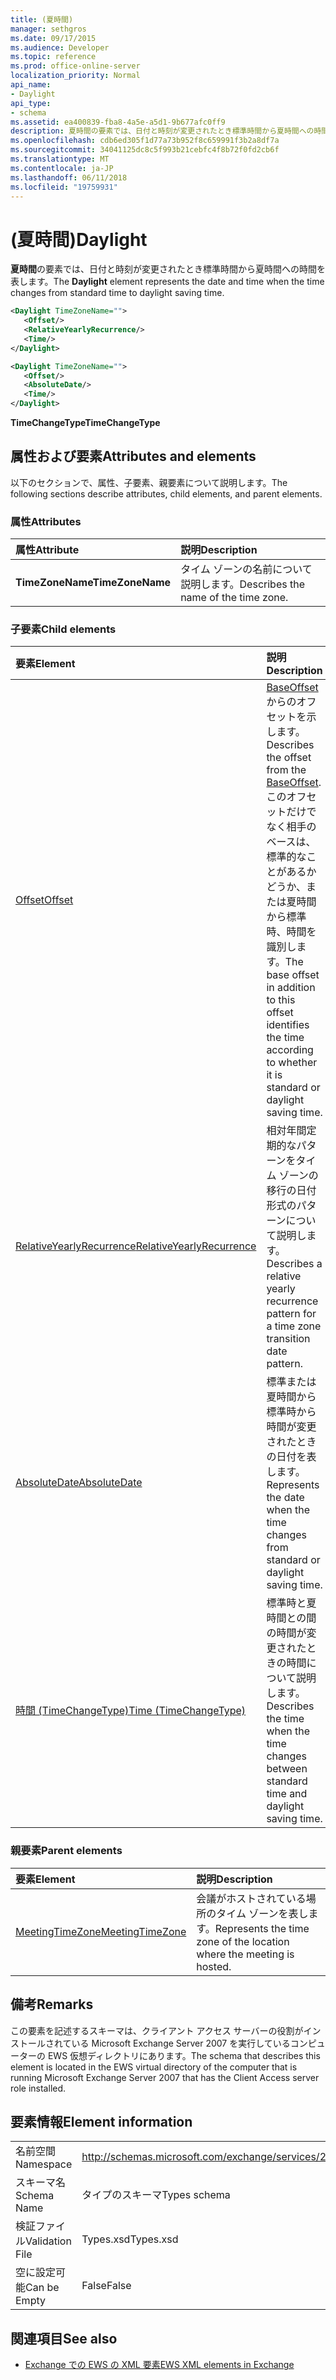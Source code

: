 ```yaml
---
title: (夏時間)
manager: sethgros
ms.date: 09/17/2015
ms.audience: Developer
ms.topic: reference
ms.prod: office-online-server
localization_priority: Normal
api_name:
- Daylight
api_type:
- schema
ms.assetid: ea400839-fba8-4a5e-a5d1-9b677afc0ff9
description: 夏時間の要素では、日付と時刻が変更されたとき標準時間から夏時間への時間を表します。
ms.openlocfilehash: cdb6ed305f1d77a73b952f8c659991f3b2a8df7a
ms.sourcegitcommit: 34041125dc8c5f993b21cebfc4f8b72f0fd2cb6f
ms.translationtype: MT
ms.contentlocale: ja-JP
ms.lasthandoff: 06/11/2018
ms.locfileid: "19759931"
---
```

# <a name="daylight"></a><span data-ttu-id="852a6-103">(夏時間)</span><span class="sxs-lookup"><span data-stu-id="852a6-103">Daylight</span></span>

<span data-ttu-id="852a6-104">**夏時間**の要素では、日付と時刻が変更されたとき標準時間から夏時間への時間を表します。</span><span class="sxs-lookup"><span data-stu-id="852a6-104">The **Daylight** element represents the date and time when the time changes from standard time to daylight saving time.</span></span> 
  
```xml
<Daylight TimeZoneName="">
   <Offset/>
   <RelativeYearlyRecurrence/>
   <Time/>
</Daylight>
```

```xml
<Daylight TimeZoneName="">
   <Offset/>
   <AbsoluteDate/>
   <Time/>
</Daylight>
```

<span data-ttu-id="852a6-105">**TimeChangeType**</span><span class="sxs-lookup"><span data-stu-id="852a6-105">**TimeChangeType**</span></span>

## <a name="attributes-and-elements"></a><span data-ttu-id="852a6-106">属性および要素</span><span class="sxs-lookup"><span data-stu-id="852a6-106">Attributes and elements</span></span>

<span data-ttu-id="852a6-107">以下のセクションで、属性、子要素、親要素について説明します。</span><span class="sxs-lookup"><span data-stu-id="852a6-107">The following sections describe attributes, child elements, and parent elements.</span></span>
  
### <a name="attributes"></a><span data-ttu-id="852a6-108">属性</span><span class="sxs-lookup"><span data-stu-id="852a6-108">Attributes</span></span>

|<span data-ttu-id="852a6-109">**属性**</span><span class="sxs-lookup"><span data-stu-id="852a6-109">**Attribute**</span></span>|<span data-ttu-id="852a6-110">**説明**</span><span class="sxs-lookup"><span data-stu-id="852a6-110">**Description**</span></span>|
|:-----|:-----|
|<span data-ttu-id="852a6-111">**TimeZoneName**</span><span class="sxs-lookup"><span data-stu-id="852a6-111">**TimeZoneName**</span></span> <br/> |<span data-ttu-id="852a6-112">タイム ゾーンの名前について説明します。</span><span class="sxs-lookup"><span data-stu-id="852a6-112">Describes the name of the time zone.</span></span>  <br/> |
   
### <a name="child-elements"></a><span data-ttu-id="852a6-113">子要素</span><span class="sxs-lookup"><span data-stu-id="852a6-113">Child elements</span></span>

|<span data-ttu-id="852a6-114">**要素**</span><span class="sxs-lookup"><span data-stu-id="852a6-114">**Element**</span></span>|<span data-ttu-id="852a6-115">**説明**</span><span class="sxs-lookup"><span data-stu-id="852a6-115">**Description**</span></span>|
|:-----|:-----|
|[<span data-ttu-id="852a6-116">Offset</span><span class="sxs-lookup"><span data-stu-id="852a6-116">Offset</span></span>](offset.md) <br/> |<span data-ttu-id="852a6-117">[BaseOffset](baseoffset.md)からのオフセットを示します。</span><span class="sxs-lookup"><span data-stu-id="852a6-117">Describes the offset from the [BaseOffset](baseoffset.md).</span></span> <span data-ttu-id="852a6-118">このオフセットだけでなく相手のベースは、標準的なことがあるかどうか、または夏時間から標準時、時間を識別します。</span><span class="sxs-lookup"><span data-stu-id="852a6-118">The base offset in addition to this offset identifies the time according to whether it is standard or daylight saving time.</span></span>  <br/> |
|[<span data-ttu-id="852a6-119">RelativeYearlyRecurrence</span><span class="sxs-lookup"><span data-stu-id="852a6-119">RelativeYearlyRecurrence</span></span>](relativeyearlyrecurrence.md) <br/> |<span data-ttu-id="852a6-120">相対年間定期的なパターンをタイム ゾーンの移行の日付形式のパターンについて説明します。</span><span class="sxs-lookup"><span data-stu-id="852a6-120">Describes a relative yearly recurrence pattern for a time zone transition date pattern.</span></span>  <br/> |
|[<span data-ttu-id="852a6-121">AbsoluteDate</span><span class="sxs-lookup"><span data-stu-id="852a6-121">AbsoluteDate</span></span>](absolutedate.md) <br/> |<span data-ttu-id="852a6-122">標準または夏時間から標準時から時間が変更されたときの日付を表します。</span><span class="sxs-lookup"><span data-stu-id="852a6-122">Represents the date when the time changes from standard or daylight saving time.</span></span>  <br/> |
|[<span data-ttu-id="852a6-123">時間 (TimeChangeType)</span><span class="sxs-lookup"><span data-stu-id="852a6-123">Time (TimeChangeType)</span></span>](time-timechangetype.md) <br/> |<span data-ttu-id="852a6-124">標準時と夏時間との間の時間が変更されたときの時間について説明します。</span><span class="sxs-lookup"><span data-stu-id="852a6-124">Describes the time when the time changes between standard time and daylight saving time.</span></span>  <br/> |
   
### <a name="parent-elements"></a><span data-ttu-id="852a6-125">親要素</span><span class="sxs-lookup"><span data-stu-id="852a6-125">Parent elements</span></span>

|<span data-ttu-id="852a6-126">**要素**</span><span class="sxs-lookup"><span data-stu-id="852a6-126">**Element**</span></span>|<span data-ttu-id="852a6-127">**説明**</span><span class="sxs-lookup"><span data-stu-id="852a6-127">**Description**</span></span>|
|:-----|:-----|
|[<span data-ttu-id="852a6-128">MeetingTimeZone</span><span class="sxs-lookup"><span data-stu-id="852a6-128">MeetingTimeZone</span></span>](meetingtimezone.md) <br/> |<span data-ttu-id="852a6-129">会議がホストされている場所のタイム ゾーンを表します。</span><span class="sxs-lookup"><span data-stu-id="852a6-129">Represents the time zone of the location where the meeting is hosted.</span></span>  <br/> |
   
## <a name="remarks"></a><span data-ttu-id="852a6-130">備考</span><span class="sxs-lookup"><span data-stu-id="852a6-130">Remarks</span></span>

<span data-ttu-id="852a6-131">この要素を記述するスキーマは、クライアント アクセス サーバーの役割がインストールされている Microsoft Exchange Server 2007 を実行しているコンピューターの EWS 仮想ディレクトリにあります。</span><span class="sxs-lookup"><span data-stu-id="852a6-131">The schema that describes this element is located in the EWS virtual directory of the computer that is running Microsoft Exchange Server 2007 that has the Client Access server role installed.</span></span>
  
## <a name="element-information"></a><span data-ttu-id="852a6-132">要素情報</span><span class="sxs-lookup"><span data-stu-id="852a6-132">Element information</span></span>

|||
|:-----|:-----|
|<span data-ttu-id="852a6-133">名前空間</span><span class="sxs-lookup"><span data-stu-id="852a6-133">Namespace</span></span>  <br/> |http://schemas.microsoft.com/exchange/services/2006/types  <br/> |
|<span data-ttu-id="852a6-134">スキーマ名</span><span class="sxs-lookup"><span data-stu-id="852a6-134">Schema Name</span></span>  <br/> |<span data-ttu-id="852a6-135">タイプのスキーマ</span><span class="sxs-lookup"><span data-stu-id="852a6-135">Types schema</span></span>  <br/> |
|<span data-ttu-id="852a6-136">検証ファイル</span><span class="sxs-lookup"><span data-stu-id="852a6-136">Validation File</span></span>  <br/> |<span data-ttu-id="852a6-137">Types.xsd</span><span class="sxs-lookup"><span data-stu-id="852a6-137">Types.xsd</span></span>  <br/> |
|<span data-ttu-id="852a6-138">空に設定可能</span><span class="sxs-lookup"><span data-stu-id="852a6-138">Can be Empty</span></span>  <br/> |<span data-ttu-id="852a6-139">False</span><span class="sxs-lookup"><span data-stu-id="852a6-139">False</span></span>  <br/> |
   
## <a name="see-also"></a><span data-ttu-id="852a6-140">関連項目</span><span class="sxs-lookup"><span data-stu-id="852a6-140">See also</span></span>

- [<span data-ttu-id="852a6-141">Exchange での EWS の XML 要素</span><span class="sxs-lookup"><span data-stu-id="852a6-141">EWS XML elements in Exchange</span></span>](ews-xml-elements-in-exchange.md)

